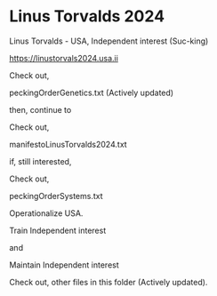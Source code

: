 # Linus Torvalds 2024
Linus Torvalds - USA, Independent interest (Suc-king)

https://linustorvals2024.usa.ii

Check out, 

peckingOrderGenetics.txt (Actively updated)

then, continue to 

Check out, 

manifestoLinusTorvalds2024.txt

if, still interested,

Check out,

peckingOrderSystems.txt


Operationalize USA. 

Train Independent interest 

and 

Maintain Independent interest

Check out, other files in this folder (Actively updated).
